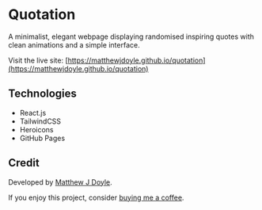 # Quotation

A minimalist, elegant webpage displaying randomised inspiring quotes with clean animations and a simple interface.

Visit the live site: [https://matthewjdoyle.github.io/quotation](https://matthewjdoyle.github.io/quotation)


## Technologies

- React.js
- TailwindCSS
- Heroicons
- GitHub Pages

## Credit

Developed by [Matthew J Doyle](https://matthewjdoyle.github.io).

If you enjoy this project, consider [buying me a coffee](https://ko-fi.com/matthewjdoyle).

